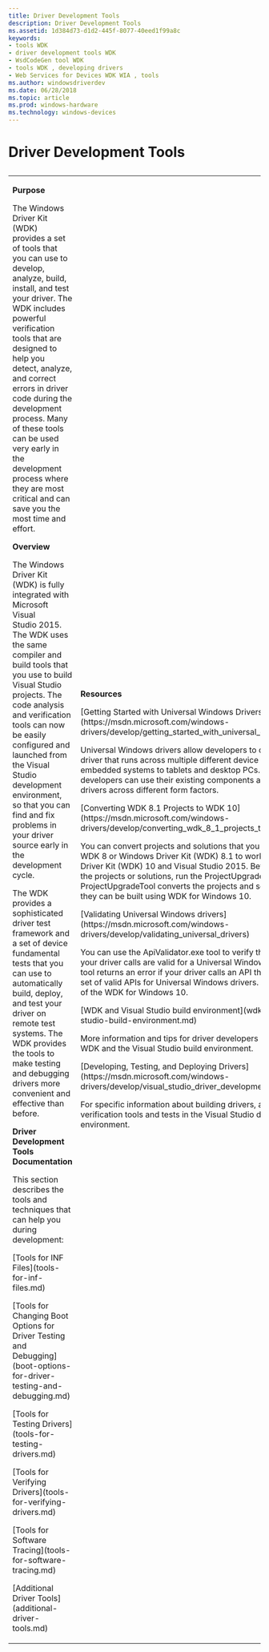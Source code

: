 ```yaml
---
title: Driver Development Tools
description: Driver Development Tools
ms.assetid: 1d384d73-d1d2-445f-8077-40eed1f99a8c
keywords:
- tools WDK
- driver development tools WDK
- WsdCodeGen tool WDK
- tools WDK , developing drivers
- Web Services for Devices WDK WIA , tools
ms.author: windowsdriverdev
ms.date: 06/28/2018
ms.topic: article
ms.prod: windows-hardware
ms.technology: windows-devices
---
```


# Driver Development Tools


## <span id="ddk_driver_development_tools_tools"></span><span id="DDK_DRIVER_DEVELOPMENT_TOOLS_TOOLS"></span>


<table>
<colgroup>
<col width="50%" />
<col width="50%" />
</colgroup>
<tbody>
<tr class="odd">
<td align="left"><p><strong>Purpose</strong></p>
<p>The Windows Driver Kit (WDK) provides a set of tools that you can use to develop, analyze, build, install, and test your driver. The WDK includes powerful verification tools that are designed to help you detect, analyze, and correct errors in driver code during the development process. Many of these tools can be used very early in the development process where they are most critical and can save you the most time and effort.</p>
<p><strong>Overview</strong></p>
<p>The Windows Driver Kit (WDK) is fully integrated with Microsoft Visual Studio 2015. The WDK uses the same compiler and build tools that you use to build Visual Studio projects. The code analysis and verification tools can now be easily configured and launched from the Visual Studio development environment, so that you can find and fix problems in your driver source early in the development cycle.</p>
<p>The WDK provides a sophisticated driver test framework and a set of device fundamental tests that you can use to automatically build, deploy, and test your driver on remote test systems. The WDK provides the tools to make testing and debugging drivers more convenient and effective than before.</p>
<p><strong>Driver Development Tools Documentation</strong></p>
<p>This section describes the tools and techniques that can help you during development:</p>
<p>[Tools for INF Files](tools-for-inf-files.md)</p>
<p>[Tools for Changing Boot Options for Driver Testing and Debugging](boot-options-for-driver-testing-and-debugging.md)</p>
<p>[Tools for Testing Drivers](tools-for-testing-drivers.md)</p>
<p>[Tools for Verifying Drivers](tools-for-verifying-drivers.md)</p>
<p>[Tools for Software Tracing](tools-for-software-tracing.md)</p>
<p>[Additional Driver Tools](additional-driver-tools.md)</p>
<td align="left"><p><strong>Resources</strong></p>
<p>[Getting Started with Universal Windows Drivers](https://msdn.microsoft.com/windows-drivers/develop/getting_started_with_universal_drivers)</p>
<p>Universal Windows drivers allow developers to create a single driver that runs across multiple different device types, from embedded systems to tablets and desktop PCs. Hardware developers can use their existing components and device drivers across different form factors.</p>
<p>[Converting WDK 8.1 Projects to WDK 10](https://msdn.microsoft.com/windows-drivers/develop/converting_wdk_8_1_projects_to_wdk_10)</p>
<p>You can convert projects and solutions that you created with WDK 8 or Windows Driver Kit (WDK) 8.1 to work with Windows Driver Kit (WDK) 10 and Visual Studio 2015. Before you open the projects or solutions, run the ProjectUpgradeTool. The ProjectUpgradeTool converts the projects and solutions so that they can be built using WDK for Windows 10.</p>
<p></p>
<p>[Validating Universal Windows drivers](https://msdn.microsoft.com/windows-drivers/develop/validating_universal_drivers)</p>
<p>You can use the ApiValidator.exe tool to verify that the APIs that your driver calls are valid for a Universal Windows driver. The tool returns an error if your driver calls an API that is outside the set of valid APIs for Universal Windows drivers. This tool is part of the WDK for Windows 10.</p>
[WDK and Visual Studio build environment](wdk-and-visual-studio-build-environment.md)
<p>More information and tips for driver developers about using the WDK and the Visual Studio build environment.</p>
[Developing, Testing, and Deploying Drivers](https://msdn.microsoft.com/windows-drivers/develop/visual_studio_driver_development_environment)
<p>For specific information about building drivers, and using the verification tools and tests in the Visual Studio development environment.</p></td>
</tr>
</tbody>
</table>

 

 

 





